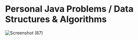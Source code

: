 # Personal Java Problems / Data Structures & Algorithms

![Screenshot (87)](https://github.com/PrithvirajSawant/Java-Programs/assets/108413358/a65c5445-96c6-45c4-94ef-7830168dbcfb)
